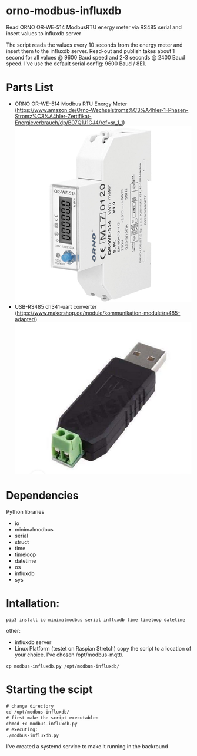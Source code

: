 # orno-modbus-influxdb
Read ORNO OR-WE-514 ModbusRTU energy meter via RS485 serial and insert values to influxdb server

The script reads the values every 10 seconds from the energy meter and insert them to the influxdb server. Read-out and publish takes about 1 second for all values @ 9600 Baud speed and 2-3 seconds @ 2400 Baud speed.
I've use the default serial config: 9600 Baud / 8E1.

# Parts List
- ORNO OR-WE-514 Modbus RTU Energy Meter (https://www.amazon.de/Orno-Wechselstromz%C3%A4hler-1-Phasen-Stromz%C3%A4hler-Zertifikat-Energieverbrauch/dp/B07Q1J1GJ4/ref=sr_1_1)
![Pic1](pics/OR-WE-514.jpg)
- USB-RS485 ch341-uart converter (https://www.makershop.de/module/kommunikation-module/rs485-adapter/)
![Pic2](pics/rs485-usb.PNG)

# Dependencies
Python libraries
- io
- minimalmodbus
- serial
- struct
- time
- timeloop
- datetime
- os
- influxdb
- sys

# Intallation:
```
pip3 install io minimalmodbus serial influxdb time timeloop datetime
```
other:
- influxdb server
- Linux Platform (testet on Raspian Stretch)
copy the script to a location of your choice. I've chosen /opt/modbus-mqtt/.

```
cp modbus-influxdb.py /opt/modbus-influxdb/
```

# Starting the scipt
```
# change directory
cd /opt/modbus-influxdb/
# first make the script executable:
chmod +x modbus-influxdb.py
# executing:
./modbus-influxdb.py
```
I've created a systemd service to make it running in the backround
